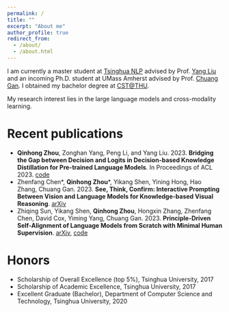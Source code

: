 ```yaml
---
permalink: /
title: ""
excerpt: "About me"
author_profile: true
redirect_from: 
  - /about/
  - /about.html
---
```


I am currently a master student at [Tsinghua NLP](http://nlp.csai.tsinghua.edu.cn/) advised by Prof. [Yang Liu](http://nlp.csai.tsinghua.edu.cn/~ly/) and an incoming Ph.D. student at UMass Amherst advised by Prof. [Chuang Gan](https://people.csail.mit.edu/ganchuang/). I obtained my bachelor degree at [CST@THU](http://www.cs.tsinghua.edu.cn/publish/csen/index.html).

My research interest lies in the large language models and cross-modality learning.

Recent publications
======
* **Qinhong Zhou**, Zonghan Yang, Peng Li, and Yang Liu. 2023. **Bridging the Gap between Decision and Logits in Decision-based Knowledge Distillation for Pre-trained Language Models**. In Proceedings of ACL 2023. [code](https://github.com/zhouqqhh/DBKD-PLM)
* Zhenfang Chen\*, **Qinhong Zhou**\*, Yikang Shen, Yining Hong, Hao Zhang, Chuang Gan. 2023. **See, Think, Confirm: Interactive Prompting Between Vision and Language Models for Knowledge-based Visual Reasoning**. [arXiv](https://arxiv.org/abs/2301.05226)
* Zhiqing Sun, Yikang Shen, **Qinhong Zhou**, Hongxin Zhang, Zhenfang Chen, David Cox, Yiming Yang, Chuang Gan. 2023. **Principle-Driven Self-Alignment of Language Models from Scratch with Minimal Human Supervision**. [arXiv](https://arxiv.org/abs/2305.03047), [code](https://github.com/IBM/Dromedary)

Honors
======
* Scholarship of Overall Excellence (top 5%), Tsinghua University, 2017
* Scholarship of Academic Excellence, Tsinghua University, 2017
* Excellent Graduate (Bachelor), Department of Computer Science and Technology, Tsinghua University, 2020
